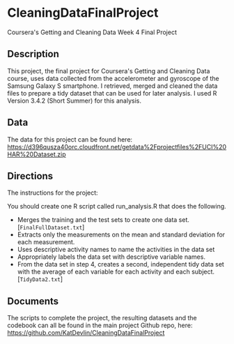 # CleaningDataFinalProject
Coursera's Getting and Cleaning Data Week 4 Final Project

## Description
This project, the final project for Coursera's Getting and Cleaning Data course, uses data collected from the accelerometer and gyroscope of the Samsung Galaxy S smartphone. I  retrieved, merged and cleaned the data files to prepare a tidy dataset that can be used for later analysis. I used R Version 3.4.2 (Short Summer) for this analysis.

## Data
The data for this project can be found here:
https://d396qusza40orc.cloudfront.net/getdata%2Fprojectfiles%2FUCI%20HAR%20Dataset.zip

## Directions
The instructions for the project:

You should create one R script called run_analysis.R that does the following.

- Merges the training and the test sets to create one data set. [`FinalFullDataset.txt`]
- Extracts only the measurements on the mean and standard deviation for each measurement.
- Uses descriptive activity names to name the activities in the data set
- Appropriately labels the data set with descriptive variable names.
- From the data set in step 4, creates a second, independent tidy data set with the average of each variable for each activity and each subject. [`TidyData2.txt`]

## Documents
The scripts to complete the project, the resulting datasets and the codebook can all be found in the main project Github repo, here: https://github.com/KatDevlin/CleaningDataFinalProject
